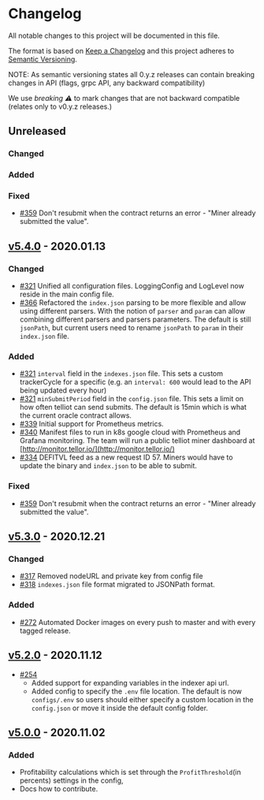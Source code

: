 # Changelog

All notable changes to this project will be documented in this file.

The format is based on [Keep a Changelog](http://keepachangelog.com/en/1.0.0/) and this project adheres to [Semantic Versioning](http://semver.org/spec/v2.0.0.html).

NOTE: As semantic versioning states all 0.y.z releases can contain breaking changes in API \(flags, grpc API, any backward compatibility\)

We use _breaking :warning:_ to mark changes that are not backward compatible \(relates only to v0.y.z releases.\)

## Unreleased

### Changed

### Added

### Fixed

* [\#359](https://github.com/tellor-io/telliot/pull/359) Don't resubmit when the contract returns an error - "Miner already submitted the value".

## [v5.4.0](https://github.com/tellor-io/telliot/releases/tag/v5.4.0) - 2020.01.13

### Changed
* [\#321](https://github.com/tellor-io/telliot/pull/321) Unified all configuration files. LoggingConfig and LogLevel now reside in the main config file.
* [\#366](https://github.com/tellor-io/telliot/pull/366) Refactored the `index.json` parsing to be more flexible and allow using different parsers. With the notion of `parser` and `param` can allow combining different parsers and parsers parameters. The default is still `jsonPath`, but current users need to rename `jsonPath` to `param` in their `index.json` file.

### Added
* [\#321](https://github.com/tellor-io/telliot/pull/363) `interval` field in the `indexes.json` file. This sets a custom trackerCycle for a specific \(e.g. an `interval: 600` would lead to the API being updated every hour\)
* [\#321](https://github.com/tellor-io/telliot/pull/363) `minSubmitPeriod` field in the `config.json` file.  This sets a limit on how often telliot can send submits. The default is 15min which is what the current oracle contract allows.
* [\#339](https://github.com/tellor-io/telliot/pull/339) Initial support for Prometheus metrics.
* [\#340](https://github.com/tellor-io/telliot/pull/340) Manifest files to run in k8s google cloud with Prometheus and Grafana monitoring. The team will run a public telliot miner dashboard at [http://monitor.tellor.io/](http://monitor.tellor.io/)
* [\#334](https://github.com/tellor-io/telliot/pull/334) DEFITVL feed as a new request ID 57. Miners would have to update the binary and `index.json` to be able to submit.

### Fixed

* [\#359](https://github.com/tellor-io/telliot/pull/359) Don't resubmit when the contract returns an error - "Miner already submitted the value".

## [v5.3.0](https://github.com/tellor-io/telliot/releases/tag/v5.3.0) - 2020.12.21

### Changed

* [\#317](https://github.com/tellor-io/telliot/pull/317) Removed nodeURL and private key from config file
* [\#318](https://github.com/tellor-io/telliot/pull/318) `indexes.json` file format migrated to JSONPath format.

### Added

* [\#272](https://github.com/tellor-io/telliot/pull/272) Automated Docker images on every push to master and with every tagged release.

## [v5.2.0](https://github.com/tellor-io/telliot/releases/tag/v5.2.0) - 2020.11.12

* [\#254](https://github.com/tellor-io/telliot/pull/254)
  * Added support for expanding variables in the indexer api url.
  * Added config to specify the `.env` file location. The default is now `configs/.env` so users should either specify a custom location in the `config.json` or move it inside the default config folder.

## [v5.0.0](https://github.com/tellor-io/telliot/releases/tag/v5.0.0) - 2020.11.02

### Added

* Profitability calculations which is set through the `ProfitThreshold`\(in percents\) settings in the config,
* Docs how to contribute.
